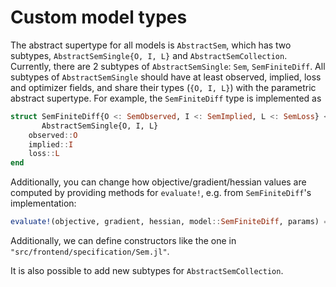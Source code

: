 # Custom model types

The abstract supertype for all models is `AbstractSem`, which has two subtypes, `AbstractSemSingle{O, I, L}` and `AbstractSemCollection`. Currently, there are 2 subtypes of `AbstractSemSingle`: `Sem`, `SemFiniteDiff`. All subtypes of `AbstractSemSingle` should have at least observed, implied, loss and optimizer fields, and share their types (`{O, I, L}`) with the parametric abstract supertype. For example, the `SemFiniteDiff` type is implemented as

```julia
struct SemFiniteDiff{O <: SemObserved, I <: SemImplied, L <: SemLoss} <:
       AbstractSemSingle{O, I, L}
    observed::O
    implied::I
    loss::L
end
```

Additionally, you can change how objective/gradient/hessian values are computed by providing methods for `evaluate!`, e.g. from `SemFiniteDiff`'s implementation:

```julia
evaluate!(objective, gradient, hessian, model::SemFiniteDiff, params) = ...
```

Additionally, we can define constructors like the one in `"src/frontend/specification/Sem.jl"`.

It is also possible to add new subtypes for `AbstractSemCollection`.